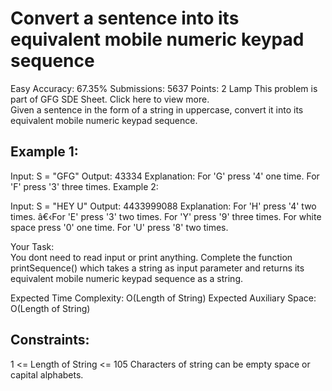 
# Convert a sentence into its equivalent mobile numeric keypad sequence 
Easy Accuracy: 67.35% Submissions: 5637 Points: 2
Lamp
This problem is part of GFG SDE Sheet. Click here to view more.   
Given a sentence in the form of a string in uppercase, convert it into its equivalent mobile numeric keypad sequence.



 

## Example 1:

Input:
S = "GFG"
Output: 43334
Explanation: For 'G' press '4' one time.
For 'F' press '3' three times.
Example 2:

Input:
S = "HEY U"
Output: 4433999088
Explanation: For 'H' press '4' two times.
â€‹For 'E' press '3' two times. For 'Y' press '9' 
three times. For white space press '0' one time.
For 'U' press '8' two times.
 

Your Task:  
You dont need to read input or print anything. Complete the function printSequence() which takes a string as input parameter and returns its equivalent mobile numeric keypad sequence as a string.
 

Expected Time Complexity: O(Length of String)
Expected Auxiliary Space: O(Length of String)
 

## Constraints:

1 <= Length of String <= 105
Characters of string can be empty space or capital alphabets.

